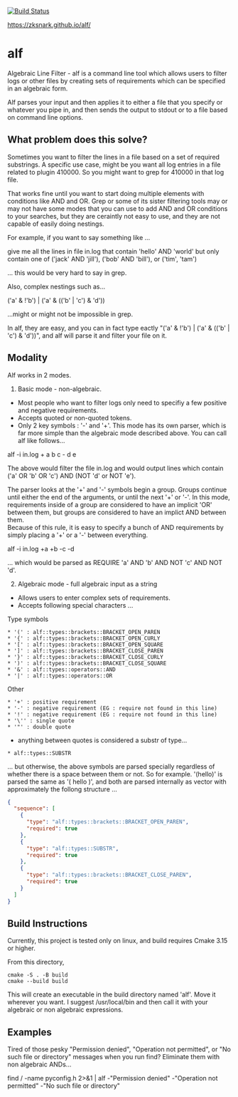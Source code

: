 [![Build Status](https://travis-ci.com/zkSNARK/alf.svg?branch=master)](https://travis-ci.com/zkSNARK/alf)

https://zksnark.github.io/alf/

# alf
Algebraic Line Filter - alf is a command line tool which allows users to
 filter logs or other files by creating sets of requirements which can 
 be specified in an algebraic form.

Alf parses your input and then applies it to either a file that you 
specify or whatever you pipe in, and then sends the output to stdout 
or to a file based on command line options.

## What problem does this solve?
Sometimes you want to filter the lines in a file based on a set of 
required substrings.  A specific use case, might be you want all log
 entries in a file related to plugin 410000.  So you might want to grep 
 for 410000 in that log file.  

That works fine until you want to start doing multiple elements with 
conditions like AND and OR.  Grep or some of its sister filtering tools 
may or may not have some modes that you can use to add AND and OR conditions 
to your searches, but they are ceraintly not easy to use, and they are not 
capable of easily doing nestings.

For example, if you want to say something like ...

give me all the lines in file in.log that contain 'hello' AND 'world' but 
only contain one of ('jack' AND 'jill'), ('bob' AND 'bill'), or ('tim', 'tam')

... this would be very hard to say in grep.

Also, complex nestings such as...

('a' & !'b') | ('a' & (('b' | 'c') & 'd'))

...might or might not be impossible in grep.

In alf, they are easy, and you can in fact type eactly "('a' & !'b') 
| ('a' & (('b' | 'c') & 'd'))", and alf will parse it and filter your file on it.  


## Modality
Alf works in 2 modes.  
1. Basic mode - non-algebraic.
  - Most people who want to filter logs only need to specifiy a few positive and 
    negative requirements.
  - Accepts quoted or non-quoted tokens.
  - Only 2 key symbols : '-' and '+'. 
  This mode has its own parser, which is far more simple than the algebraic mode 
  described above.  You can call alf like follows...
  
  alf -i in.log + a b c - d e
  
  The above would filter the file in.log and would output lines which contain 
  ('a' OR 'b' OR 'c') AND (NOT 'd' or NOT 'e').
  
  The parser looks at the '+' and '-' symbols begin a group.  Groups continue 
  until either the end of the arguments, or until the next '+' or '-'.  In this 
  mode, requirements inside of a group are considered to have an implicit 'OR' 
  between them, but groups are considered to have an implict AND between them.  
  Because of this rule, it is easy to specify a bunch of AND requirements by 
  simply placing a '+' or a '-' between everything.
  
  alf -i in.log +a +b -c -d
  
  ... which would be parsed as REQUIRE 'a' AND 'b' AND NOT 'c' AND NOT 'd'.
  
2.  Algebraic mode - full algebraic input as a string
  - Allows users to enter complex sets of requirements.
  - Accepts following special characters ...

  Type symbols 
  
    * '(' : alf::types::brackets::BRACKET_OPEN_PAREN
    * '{' : alf::types::brackets::BRACKET_OPEN_CURLY
    * '[' : alf::types::brackets::BRACKET_OPEN_SQUARE
    * ']' : alf::types::brackets::BRACKET_CLOSE_PAREN
    * '}' : alf::types::brackets::BRACKET_CLOSE_CURLY
    * ')' : alf::types::brackets::BRACKET_CLOSE_SQUARE
    * '&' : alf::types::operators::AND
    * '|' : alf::types::operators::OR
    
   Other
   
    * '+' : positive requirement
    * '-' : negative requirement (EG : require not found in this line)
    * '!' : negative requirement (EG : require not found in this line)
    * '\'' : single quote
    * '"' : double quote
    
   - anything between quotes is considered a substr of type...
   
    * alf::types::SUBSTR
   
   ... but otherwise, the above symbols are parsed specially regardless of 
   whether there is a space between them or not.  So for example. '(hello)' 
   is parsed the same as '( hello )', and both are parsed internally as 
   vector with approximately the follong structure ...
   
  ```json
  {
    "sequence": [
      {
        "type": "alf::types::brackets::BRACKET_OPEN_PAREN",
        "required": true
      },
      {
        "type": "alf::types::SUBSTR",
        "required": true
      },
      {
        "type": "alf::types::brackets::BRACKET_CLOSE_PAREN",
        "required": true
      }
    ]
  }
  ```
  
## Build Instructions
Currently, this project is tested only on linux, and build requires Cmake 
3.15 or higher. 

From this directory, 

    cmake -S . -B build
    cmake --build build

This will create an executable in the build directory named 'alf'.  Move it 
wherever you want.  I suggest /usr/local/bin and then call it with your algebraic
or non algebraic expressions.

## Examples 

Tired of those pesky "Permission denied", "Operation not permitted", or "No such file 
or directory" messages when you run find?  Eliminate them with non algebraic ANDs... 

find / -name pyconfig.h  2>&1 | alf -"Permission denied" -"Operation not permitted" -"No such file or directory"
